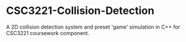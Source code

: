 # CSC3221-Collision-Detection
A 2D collision detection system and preset 'game' simulation in C++ for CSC3221 coursework component.
